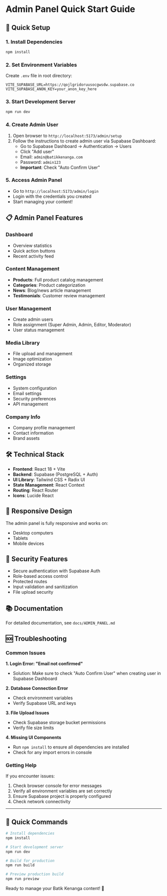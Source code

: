 # Admin Panel Quick Start Guide

## 🚀 Quick Setup

### 1. Install Dependencies
```bash
npm install
```

### 2. Set Environment Variables
Create `.env` file in root directory:
```env
VITE_SUPABASE_URL=https://qojlgridoruusocgwsdw.supabase.co
VITE_SUPABASE_ANON_KEY=your_anon_key_here
```

### 3. Start Development Server
```bash
npm run dev
```

### 4. Create Admin User
1. Open browser to `http://localhost:5173/admin/setup`
2. Follow the instructions to create admin user via Supabase Dashboard:
   - Go to Supabase Dashboard → Authentication → Users
   - Click "Add user"
   - Email: `admin@batikkenanga.com`
   - Password: `admin123`
   - **Important**: Check "Auto Confirm User"

### 5. Access Admin Panel
- Go to `http://localhost:5173/admin/login`
- Login with the credentials you created
- Start managing your content!

## 📋 Admin Panel Features

### Dashboard
- Overview statistics
- Quick action buttons
- Recent activity feed

### Content Management
- **Products**: Full product catalog management
- **Categories**: Product categorization
- **News**: Blog/news article management
- **Testimonials**: Customer review management

### User Management
- Create admin users
- Role assignment (Super Admin, Admin, Editor, Moderator)
- User status management

### Media Library
- File upload and management
- Image optimization
- Organized storage

### Settings
- System configuration
- Email settings
- Security preferences
- API management

### Company Info
- Company profile management
- Contact information
- Brand assets

## 🛠️ Technical Stack

- **Frontend**: React 18 + Vite
- **Backend**: Supabase (PostgreSQL + Auth)
- **UI Library**: Tailwind CSS + Radix UI
- **State Management**: React Context
- **Routing**: React Router
- **Icons**: Lucide React

## 📱 Responsive Design

The admin panel is fully responsive and works on:
- Desktop computers
- Tablets
- Mobile devices

## 🔐 Security Features

- Secure authentication with Supabase Auth
- Role-based access control
- Protected routes
- Input validation and sanitization
- File upload security

## 📚 Documentation

For detailed documentation, see `docs/ADMIN_PANEL.md`

## 🆘 Troubleshooting

### Common Issues

**1. Login Error: "Email not confirmed"**
- Solution: Make sure to check "Auto Confirm User" when creating user in Supabase Dashboard

**2. Database Connection Error**
- Check environment variables
- Verify Supabase URL and keys

**3. File Upload Issues**
- Check Supabase storage bucket permissions
- Verify file size limits

**4. Missing UI Components**
- Run `npm install` to ensure all dependencies are installed
- Check for any import errors in console

### Getting Help

If you encounter issues:
1. Check browser console for error messages
2. Verify all environment variables are set correctly
3. Ensure Supabase project is properly configured
4. Check network connectivity

---

## 🎯 Quick Commands

```bash
# Install dependencies
npm install

# Start development server
npm run dev

# Build for production
npm run build

# Preview production build
npm run preview
```

Ready to manage your Batik Kenanga content! 🎨
